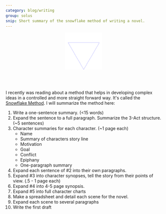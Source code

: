 ```yaml
---
category: blog/writing
group: solus
snip: Short summary of the snowflake method of writing a novel.
---
```


<p align="center">
    <img width="120" height="120" src="\assets\images\Von_Koch_curve.gif">
</p>
<br/><br/>

I recently was reading about a method that helps in developing complex ideas in a controlled and more straight forward way. It's called the [Snowflake Method](https://www.advancedfictionwriting.com/articles/snowflake-method/). I will summarize the method here:
1. Write a one-sentence summary. (<15 words)
2. Expand the sentence to a full paragraph. Summarize the 3-Act structure.(~5 sentences)
3. Character summaries for each character. (~1 page each)
    - Name
    - Summary of characters story line
    - Motivation
    - Goal
    - Conflict
    - Epiphany
    - One-paragraph summary
4. Expand each sentence of #2 into their own paragraphs.
5. Expand #3 into character synopses, tell the story from their points of view. (.5 - 1 page each)
6. Expand #4 into 4-5 page synopsis. 
7. Expand #5 into full character charts
8. Make a spreadsheet and detail each scene for the novel.
9. Expand each scene to several paragraphs
10. Write the first draft